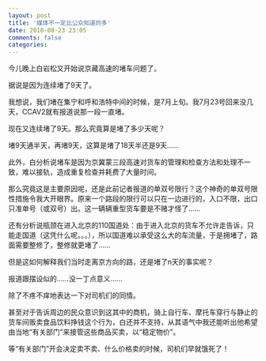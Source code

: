 ```yaml
---
layout: post
title: '媒体不一定比公众知道的多'
date: 2010-08-23 23:05
comments: false
categories: 
---
```

    

今儿晚上白岩松又开始说京藏高速的堵车问题了。

据说是因为连续堵了9天了。

  

  

我想说，我们堵在集宁和呼和浩特中间的时候，是7月上旬。我7月23号回来没几天，CCAV2就有报道说那一段一直堵。

现在又连续堵了9天。那么究竟算是堵了多少天呢？

堵9天通半天，再堵9天，这算是堵了18天半还是9天……

  

此外，白分析说堵车是因为京冀蒙三段高速对货车的管理和检查方法和处理不一致，难以接轨，造成重复检查并耗费了大量时间。

那么究竟这是主要原因呢，还是此前记者报道的单双号限行？这个神奇的单双号限性措施令我大开眼界。原来一个路段的限行可以只在一边进行的，入口不限，出口只准单号（或双号）出。这一辆辆重型货车要是不赌才怪了……

  

还有分析说瓶颈在进入北京的110国道处：由于进入北京的货车不允许走告诉，只能走国道（这凭什么呢。。。），所以国道难以承受这么大的车流量，于是拥堵了，路面需要整修了，整修就更堵了……

但是这如何解释我们当时走离京方向的路，还是堵了n天的事实呢？

  

报道跟摆设似的……没一丁点意义……

除了不疼不痒地表达一下对司机们的同情。

甚至对于告诉周边的民众意识到这其中的商机，骑上自行车、摩托车穿行与静止的货车间贩卖食品饮料挣钱这个行为，白还并不支持，从其语气中我还能听出他希望由当地“有关部门”来接管这些商品买卖，以“稳定物价”。

等“有关部门”开会决定卖不卖、什么价格卖的时候，司机们早就饿死了！
